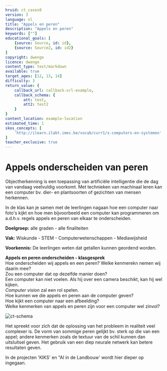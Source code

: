 ```yaml
---
hruid: ct_cases0
version: 3
language: nl
title: "Appels en peren"
description: "Appels en peren"
keywords: [""]
educational_goals: [
    {source: Source, id: id}, 
    {source: Source2, id: id2}
]
copyright: dwengo
licence: dwengo
content_type: text/markdown
available: true
target_ages: [12, 13, 14]
difficulty: 3
return_value: {
    callback_url: callback-url-example,
    callback_schema: {
        att: test,
        att2: test2
    }
}
content_location: example-location
estimated_time: 1
skos_concepts: [
    'http://ilearn.ilabt.imec.be/vocab/curr1/s-computers-en-systemen'
]
teacher_exclusive: true
---
```

# Appels onderscheiden van peren
Objectherkenning is een toepassing van artificiële intelligentie die de dag van vandaag veelvuldig voorkomt. Met technieken van machinaal leren kan een computer bv. dier- en plantsoorten of gezichten van mensen herkennen. 

In de klas kan je samen met de leerlingen nagaan hoe een computer naar foto's kijkt en hoe men bijvoorbeeld een computer kan programmeren om a.d.h.v. regels appels en peren van elkaar te onderscheiden.

**Doelgroep:** alle graden - alle finaliteiten

**Vak:** Wiskunde -  STEM - Computerwetenschappen - Mediawijsheid

**Voorkennis:** De leerlingen weten dat getallen kunnen geordend worden.

<div class="alert alert-box alert-warning">
    <strong>Appels en peren onderscheiden - klasgesprek</strong><br>
Hoe onderscheiden wij appels en een peren? Welke kenmerekn nemen wij daarin mee?<br>
Zou een computer dat op dezelfde manier doen?<br>
Een computer kan niet voelen. Als hij over een camera beschikt, kan hij wel kijken.<br>
<em>Computer vision</em> zal een rol spelen.<br>
Hoe kunnen we die appels en peren aan de computer geven?<br>
Hoe kijkt een computer naar een afbeelding?<br> 
Welke kenmerken van appels en peren zijn voor een computer wel zinvol? 
</div>

![ct-schema](@learning-object/m_ct_cases0/nl/3)

Het spreekt voor zich dat de oplossing van het probleem in realiteit veel complexer is. De vorm van sommige peren gelijkt bv. sterk op die van een appel; andere kenmerken zoals de textuur van de schil kunnen dan uitsluitsel geven. Het gebruik van een diep neurale netwerk kan betere resultaten geven. 

In de projecten 'KIKS' en "AI in de Landbouw' wordt hier dieper op ingegaan. 
